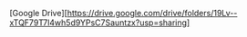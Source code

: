 [Google Drive][https://drive.google.com/drive/folders/19Lv--xTQF79T7l4wh5d9YPsC7Sauntzx?usp=sharing]
